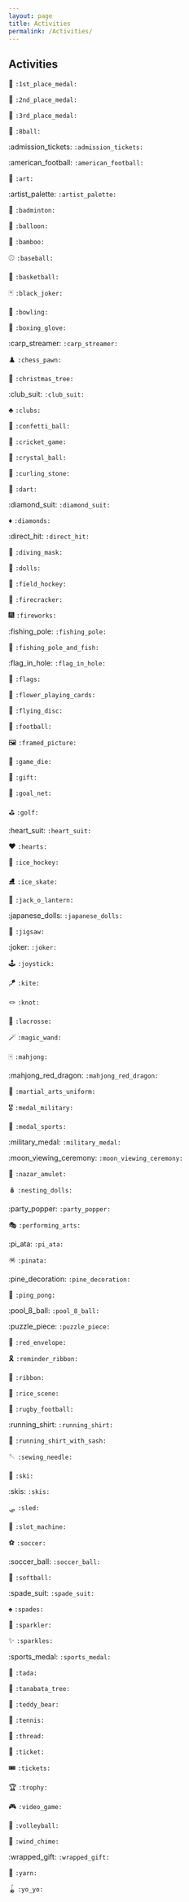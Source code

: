 ```yaml
---
layout: page
title: Activities
permalink: /Activities/
---
```

## Activities
:1st_place_medal: 
`:1st_place_medal:` 


:2nd_place_medal: 
`:2nd_place_medal:` 


:3rd_place_medal: 
`:3rd_place_medal:` 


:8ball: 
`:8ball:` 


:admission_tickets: 
`:admission_tickets:` 


:american_football: 
`:american_football:` 


:art: 
`:art:` 


:artist_palette: 
`:artist_palette:` 


:badminton: 
`:badminton:` 


:balloon: 
`:balloon:` 


:bamboo: 
`:bamboo:` 


:baseball: 
`:baseball:` 


:basketball: 
`:basketball:` 


:black_joker: 
`:black_joker:` 


:bowling: 
`:bowling:` 


:boxing_glove: 
`:boxing_glove:` 


:carp_streamer: 
`:carp_streamer:` 


:chess_pawn: 
`:chess_pawn:` 


:christmas_tree: 
`:christmas_tree:` 


:club_suit: 
`:club_suit:` 


:clubs: 
`:clubs:` 


:confetti_ball: 
`:confetti_ball:` 


:cricket_game: 
`:cricket_game:` 


:crystal_ball: 
`:crystal_ball:` 


:curling_stone: 
`:curling_stone:` 


:dart: 
`:dart:` 


:diamond_suit: 
`:diamond_suit:` 


:diamonds: 
`:diamonds:` 


:direct_hit: 
`:direct_hit:` 


:diving_mask: 
`:diving_mask:` 


:dolls: 
`:dolls:` 


:field_hockey: 
`:field_hockey:` 


:firecracker: 
`:firecracker:` 


:fireworks: 
`:fireworks:` 


:fishing_pole: 
`:fishing_pole:` 


:fishing_pole_and_fish: 
`:fishing_pole_and_fish:` 


:flag_in_hole: 
`:flag_in_hole:` 


:flags: 
`:flags:` 


:flower_playing_cards: 
`:flower_playing_cards:` 


:flying_disc: 
`:flying_disc:` 


:football: 
`:football:` 


:framed_picture: 
`:framed_picture:` 


:game_die: 
`:game_die:` 


:gift: 
`:gift:` 


:goal_net: 
`:goal_net:` 


:golf: 
`:golf:` 


:heart_suit: 
`:heart_suit:` 


:hearts: 
`:hearts:` 


:ice_hockey: 
`:ice_hockey:` 


:ice_skate: 
`:ice_skate:` 


:jack_o_lantern: 
`:jack_o_lantern:` 


:japanese_dolls: 
`:japanese_dolls:` 


:jigsaw: 
`:jigsaw:` 


:joker: 
`:joker:` 


:joystick: 
`:joystick:` 


:kite: 
`:kite:` 


:knot: 
`:knot:` 


:lacrosse: 
`:lacrosse:` 


:magic_wand: 
`:magic_wand:` 


:mahjong: 
`:mahjong:` 


:mahjong_red_dragon: 
`:mahjong_red_dragon:` 


:martial_arts_uniform: 
`:martial_arts_uniform:` 


:medal_military: 
`:medal_military:` 


:medal_sports: 
`:medal_sports:` 


:military_medal: 
`:military_medal:` 


:moon_viewing_ceremony: 
`:moon_viewing_ceremony:` 


:nazar_amulet: 
`:nazar_amulet:` 


:nesting_dolls: 
`:nesting_dolls:` 


:party_popper: 
`:party_popper:` 


:performing_arts: 
`:performing_arts:` 


:pi_ata: 
`:pi_ata:` 


:pinata: 
`:pinata:` 


:pine_decoration: 
`:pine_decoration:` 


:ping_pong: 
`:ping_pong:` 


:pool_8_ball: 
`:pool_8_ball:` 


:puzzle_piece: 
`:puzzle_piece:` 


:red_envelope: 
`:red_envelope:` 


:reminder_ribbon: 
`:reminder_ribbon:` 


:ribbon: 
`:ribbon:` 


:rice_scene: 
`:rice_scene:` 


:rugby_football: 
`:rugby_football:` 


:running_shirt: 
`:running_shirt:` 


:running_shirt_with_sash: 
`:running_shirt_with_sash:` 


:sewing_needle: 
`:sewing_needle:` 


:ski: 
`:ski:` 


:skis: 
`:skis:` 


:sled: 
`:sled:` 


:slot_machine: 
`:slot_machine:` 


:soccer: 
`:soccer:` 


:soccer_ball: 
`:soccer_ball:` 


:softball: 
`:softball:` 


:spade_suit: 
`:spade_suit:` 


:spades: 
`:spades:` 


:sparkler: 
`:sparkler:` 


:sparkles: 
`:sparkles:` 


:sports_medal: 
`:sports_medal:` 


:tada: 
`:tada:` 


:tanabata_tree: 
`:tanabata_tree:` 


:teddy_bear: 
`:teddy_bear:` 


:tennis: 
`:tennis:` 


:thread: 
`:thread:` 


:ticket: 
`:ticket:` 


:tickets: 
`:tickets:` 


:trophy: 
`:trophy:` 


:video_game: 
`:video_game:` 


:volleyball: 
`:volleyball:` 


:wind_chime: 
`:wind_chime:` 


:wrapped_gift: 
`:wrapped_gift:` 


:yarn: 
`:yarn:` 


:yo_yo: 
`:yo_yo:` 

